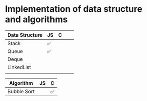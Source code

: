 # Implementation of data structure and algorithms

| Data Structure          | JS | C |   |   |
|------------|----|---|---|---|
| Stack      | ✅  |   |   |   |
| Queue      | ✅  |   |   |   |
| Deque      |    |   |   |   |
| LinkedList |    |   |   |   |
|            |    |   |   |   |

| Algorithm | JS | C |
| ---------- | --- | -- |
| Bubble Sort | | ✅   |